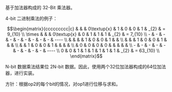 基于加法器构成的 32-Bit 乘法器。

4-bit 二进制乘法的例子：

```math
\begin{matrix}{ccccccccc|c}
           &   &   & 0\textup{x} & 1 & 0 & 0 & 1 & _{2} & =  9_{10} \\
    \times &   &   & 0\textup{x} & 0 & 1 & 1 & 1 & _{2} & =  7_{10} \\
         - & - & - &          -  & - & - & - & - &   -  & ----      \\
           &   &   &             & 1 & 0 & 0 & 1 &      &           \\
           &   &   &          1  & 0 & 0 & 1 &   &      &           \\
           &   & 1 &          0  & 0 & 1 &   &   &      &           \\
           & 0 & 0 &          0  & 0 &   &   &   &      &           \\
         - & - & - &          -  & - & - & - & - &   -  & ----      \\
         0 & 0 & 1 &          1  & 1 & 1 & 1 & 1 & _{2} & = 63_{10} \\
\end{matrix}
```

N-bit 数据乘法结果位 2N-bit 数据。因此，使用两个32位加法器构成的64位加法器，进行实装。

方针：根据op2的每个bit的情况，对op1进行位移与求和。